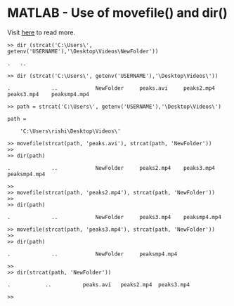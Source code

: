 # MATLAB - Use of movefile() and dir()

Visit [here](https://in.mathworks.com/help/matlab/ref/dir.html) to read more.

	>> dir (strcat('C:\Users\', getenv('USERNAME'),'\Desktop\Videos\NewFolder'))

	.   ..  

	>> dir (strcat('C:\Users\', getenv('USERNAME'),'\Desktop\Videos\'))

	.             ..            NewFolder     peaks.avi     peaks2.mp4    peaks3.mp4    peaksmp4.mp4  

	>> path = strcat('C:\Users\', getenv('USERNAME'),'\Desktop\Videos\')

	path =

	    'C:\Users\rishi\Desktop\Videos\'

	>> movefile(strcat(path, 'peaks.avi'), strcat(path, 'NewFolder'))
	>> 
	>> dir(path)

	.             ..            NewFolder     peaks2.mp4    peaks3.mp4    peaksmp4.mp4  

	>> 
	>> movefile(strcat(path, 'peaks2.mp4'), strcat(path, 'NewFolder'))
	>> 
	>> dir(path)

	.             ..            NewFolder     peaks3.mp4    peaksmp4.mp4  

	>> movefile(strcat(path, 'peaks3.mp4'), strcat(path, 'NewFolder'))
	>> 
	>> dir(path)

	.             ..            NewFolder     peaksmp4.mp4  

	>>
	>> dir(strcat(path, 'NewFolder'))

	.           ..          peaks.avi   peaks2.mp4  peaks3.mp4  

	>> 